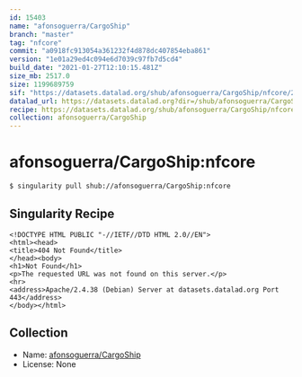 ```yaml
---
id: 15403
name: "afonsoguerra/CargoShip"
branch: "master"
tag: "nfcore"
commit: "a0918fc913054a361232f4d878dc407854eba861"
version: "1e01a29ed4c094e6d7039c97fb7d5cd4"
build_date: "2021-01-27T12:10:15.481Z"
size_mb: 2517.0
size: 1199689759
sif: "https://datasets.datalad.org/shub/afonsoguerra/CargoShip/nfcore/2021-01-27-a0918fc9-1e01a29e/1e01a29ed4c094e6d7039c97fb7d5cd4.sif"
datalad_url: https://datasets.datalad.org?dir=/shub/afonsoguerra/CargoShip/nfcore/2021-01-27-a0918fc9-1e01a29e/
recipe: https://datasets.datalad.org/shub/afonsoguerra/CargoShip/nfcore/2021-01-27-a0918fc9-1e01a29e/Singularity
collection: afonsoguerra/CargoShip
---
```


# afonsoguerra/CargoShip:nfcore

```bash
$ singularity pull shub://afonsoguerra/CargoShip:nfcore
```

## Singularity Recipe

```singularity
<!DOCTYPE HTML PUBLIC "-//IETF//DTD HTML 2.0//EN">
<html><head>
<title>404 Not Found</title>
</head><body>
<h1>Not Found</h1>
<p>The requested URL was not found on this server.</p>
<hr>
<address>Apache/2.4.38 (Debian) Server at datasets.datalad.org Port 443</address>
</body></html>
```

## Collection

 - Name: [afonsoguerra/CargoShip](https://github.com/afonsoguerra/CargoShip)
 - License: None

